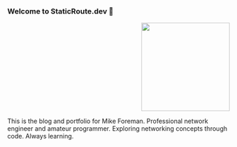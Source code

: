 ### Welcome to StaticRoute.dev 👋

<div align=right><img src="images/router2.png"  height='200' width='200'></div>

This is the blog and portfolio for Mike Foreman. Professional network engineer and amateur programmer. Exploring networking concepts through code. Always learning. 


